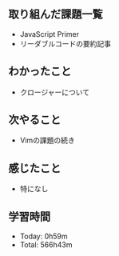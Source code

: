 ## 取り組んだ課題一覧
- JavaScript Primer
- リーダブルコードの要約記事
## わかったこと
- クロージャーについて
## 次やること
- Vimの課題の続き
## 感じたこと
- 特になし
## 学習時間
- Today: 0h59m
- Total: 566h43m
